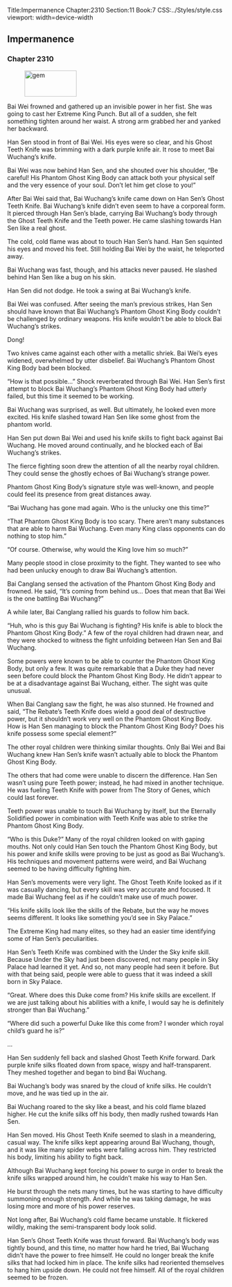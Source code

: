 Title:Impermanence 
Chapter:2310 
Section:11 
Book:7 
CSS:../Styles/style.css 
viewport: width=device-width
  
## Impermanence
### Chapter 2310 
<figure>
	<img src="../Images/gem.gif" alt="gem" id="gem" width="120" height="60" />
</figure>
  

  
  Bai Wei frowned and gathered up an invisible power in her fist. She was going to cast her Extreme King Punch. But all of a sudden, she felt something tighten around her waist. A strong arm grabbed her and yanked her backward.

Han Sen stood in front of Bai Wei. His eyes were so clear, and his Ghost Teeth Knife was brimming with a dark purple knife air. It rose to meet Bai Wuchang’s knife.

Bai Wei was now behind Han Sen, and she shouted over his shoulder, “Be careful! His Phantom Ghost King Body can attack both your physical self and the very essence of your soul. Don’t let him get close to you!”

After Bai Wei said that, Bai Wuchang’s knife came down on Han Sen’s Ghost Teeth Knife. Bai Wuchang’s knife didn’t even seem to have a corporeal form. It pierced through Han Sen’s blade, carrying Bai Wuchang’s body through the Ghost Teeth Knife and the Teeth power. He came slashing towards Han Sen like a real ghost.

The cold, cold flame was about to touch Han Sen’s hand. Han Sen squinted his eyes and moved his feet. Still holding Bai Wei by the waist, he teleported away.

Bai Wuchang was fast, though, and his attacks never paused. He slashed behind Han Sen like a bug on his skin.

Han Sen did not dodge. He took a swing at Bai Wuchang’s knife.

Bai Wei was confused. After seeing the man’s previous strikes, Han Sen should have known that Bai Wuchang’s Phantom Ghost King Body couldn’t be challenged by ordinary weapons. His knife wouldn’t be able to block Bai Wuchang’s strikes.

Dong!

Two knives came against each other with a metallic shriek. Bai Wei’s eyes widened, overwhelmed by utter disbelief. Bai Wuchang’s Phantom Ghost King Body bad been blocked.

“How is that possible…” Shock reverberated through Bai Wei. Han Sen’s first attempt to block Bai Wuchang’s Phantom Ghost King Body had utterly failed, but this time it seemed to be working.

Bai Wuchang was surprised, as well. But ultimately, he looked even more excited. His knife slashed toward Han Sen like some ghost from the phantom world.

Han Sen put down Bai Wei and used his knife skills to fight back against Bai Wuchang. He moved around continually, and he blocked each of Bai Wuchang’s strikes.

The fierce fighting soon drew the attention of all the nearby royal children. They could sense the ghostly echoes of Bai Wuchang’s strange power.

Phantom Ghost King Body’s signature style was well-known, and people could feel its presence from great distances away.

“Bai Wuchang has gone mad again. Who is the unlucky one this time?”

“That Phantom Ghost King Body is too scary. There aren’t many substances that are able to harm Bai Wuchang. Even many King class opponents can do nothing to stop him.”

“Of course. Otherwise, why would the King love him so much?”

Many people stood in close proximity to the fight. They wanted to see who had been unlucky enough to draw Bai Wuchang’s attention.

Bai Canglang sensed the activation of the Phantom Ghost King Body and frowned. He said, “It’s coming from behind us… Does that mean that Bai Wei is the one battling Bai Wuchang?”

A while later, Bai Canglang rallied his guards to follow him back.

“Huh, who is this guy Bai Wuchang is fighting? His knife is able to block the Phantom Ghost King Body.” A few of the royal children had drawn near, and they were shocked to witness the fight unfolding between Han Sen and Bai Wuchang.

Some powers were known to be able to counter the Phantom Ghost King Body, but only a few. It was quite remarkable that a Duke they had never seen before could block the Phantom Ghost King Body. He didn’t appear to be at a disadvantage against Bai Wuchang, either. The sight was quite unusual.

When Bai Canglang saw the fight, he was also stunned. He frowned and said, “The Rebate’s Teeth Knife does wield a good deal of destructive power, but it shouldn’t work very well on the Phantom Ghost King Body. How is Han Sen managing to block the Phantom Ghost King Body? Does his knife possess some special element?”

The other royal children were thinking similar thoughts. Only Bai Wei and Bai Wuchang knew Han Sen’s knife wasn’t actually able to block the Phantom Ghost King Body.

The others that had come were unable to discern the difference. Han Sen wasn’t using pure Teeth power; instead, he had mixed in another technique. He was fueling Teeth Knife with power from The Story of Genes, which could last forever.

Teeth power was unable to touch Bai Wuchang by itself, but the Eternally Solidified power in combination with Teeth Knife was able to strike the Phantom Ghost King Body.

“Who is this Duke?” Many of the royal children looked on with gaping mouths. Not only could Han Sen touch the Phantom Ghost King Body, but his power and knife skills were proving to be just as good as Bai Wuchang’s. His techniques and movement patterns were weird, and Bai Wuchang seemed to be having difficulty fighting him.

Han Sen’s movements were very light. The Ghost Teeth Knife looked as if it was casually dancing, but every skill was very accurate and focused. It made Bai Wuchang feel as if he couldn’t make use of much power.

“His knife skills look like the skills of the Rebate, but the way he moves seems different. It looks like something you’d see in Sky Palace.”

The Extreme King had many elites, so they had an easier time identifying some of Han Sen’s peculiarities.

Han Sen’s Teeth Knife was combined with the Under the Sky knife skill. Because Under the Sky had just been discovered, not many people in Sky Palace had learned it yet. And so, not many people had seen it before. But with that being said, people were able to guess that it was indeed a skill born in Sky Palace.

“Great. Where does this Duke come from? His knife skills are excellent. If we are just talking about his abilities with a knife, I would say he is definitely stronger than Bai Wuchang.”

“Where did such a powerful Duke like this come from? I wonder which royal child’s guard he is?”

…

Han Sen suddenly fell back and slashed Ghost Teeth Knife forward. Dark purple knife silks floated down from space, wispy and half-transparent. They meshed together and began to bind Bai Wuchang.

Bai Wuchang’s body was snared by the cloud of knife silks. He couldn’t move, and he was tied up in the air.

Bai Wuchang roared to the sky like a beast, and his cold flame blazed higher. He cut the knife silks off his body, then madly rushed towards Han Sen.

Han Sen moved. His Ghost Teeth Knife seemed to slash in a meandering, casual way. The knife silks kept appearing around Bai Wuchang, though, and it was like many spider webs were falling across him. They restricted his body, limiting his ability to fight back.

Although Bai Wuchang kept forcing his power to surge in order to break the knife silks wrapped around him, he couldn’t make his way to Han Sen.

He burst through the nets many times, but he was starting to have difficulty summoning enough strength. And while he was taking damage, he was losing more and more of his power reserves.

Not long after, Bai Wuchang’s cold flame became unstable. It flickered wildly, making the semi-transparent body look solid.

Han Sen’s Ghost Teeth Knife was thrust forward. Bai Wuchang’s body was tightly bound, and this time, no matter how hard he tried, Bai Wuchang didn’t have the power to free himself. He could no longer break the knife silks that had locked him in place. The knife silks had reoriented themselves to hang him upside down. He could not free himself. All of the royal children seemed to be frozen.
